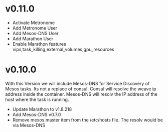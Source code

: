 # v0.11.0

- Activate Metronome
- Add Metronome User
- Add Mesos-DNS User
- Add Marathon User
- Enable Marathon features vips,task_killing,external_volumes,gpu_resources

# v0.10.0

With this Version we will include Mesos-DNS for Service Discovery of Mesos tasks. Its not a replace of consul. Consul will resolve the weave ip address inside the container. Mesos-DNS will resolv the IP address of the host where the task is running.

- Update Marathon to v1.8.218
- Add Mesos-DNS v0.7.0
- Remove mesos.master item from the /etc/hosts file. The resolv would be via Mesos-DNS
